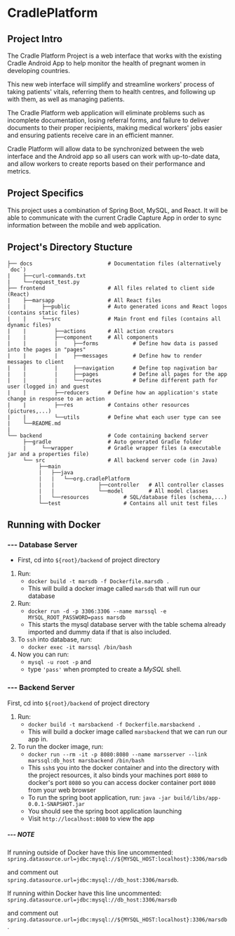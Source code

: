 # CradlePlatform
## Project Intro
The Cradle Platform Project is a web interface that works with the existing Cradle Android App
to help monitor the health of pregnant women in developing countries.

This new web interface will simplify and streamline workers' process of taking patients' vitals,
referring them to health centres, and following up with them, as well as managing patients.

The Cradle Platform web application will eliminate problems such as incomplete documentation,
losing referral forms, and failure to deliver documents to their proper recipients,
making medical workers' jobs easier and ensuring patients receive care in an efficient manner.

Cradle Platform will allow data to be synchronized between the web interface and the Android app
so all users can work with up-to-date data, and allow workers to create reports based on their
performance and metrics.

## Project Specifics
This project uses a combination of Spring Boot, MySQL, and React.
It will be able to communicate with the current Cradle Capture App in order to sync information between the mobile and web application. 

## Project's Directory Stucture
   
    ├── docs                        # Documentation files (alternatively `doc`)  
    |    ├──curl-commands.txt       
    |    └──request_test.py         
    ├── frontend                    # All files related to client side (React) 
    |    ├──marsapp                 # All React files
    |    |     ├──public            # Auto generated icons and React logos (contains static files)
    |    |     └──src               # Main front end files (contains all dynamic files)
    |    |         ├──actions       # All action creators
    |    |         ├──component     # All components
    |    |         |     ├──forms           # Define how data is passed into the pages in "pages"
    |    |         |     ├──messages        # Define how to render messages to client
    |    |         |     ├──navigation      # Define top nagivation bar
    |    |         |     ├──pages           # Define all pages for the app
    |    |         |     └──routes          # Define different path for user (logged in) and guest 
    |    |         ├──reducers      # Define how an application's state change in response to an action
    |    |         ├──res           # Contains other resources (pictures,...)
    |    |         └──utils         # Define what each user type can see
    |    └──README.md              
    |
    └── backend                     # Code containing backend server
         ├──gradle                  # Auto generated Gradle folder
         |     └──wrapper           # Gradle wrapper files (a executable jar and a properties file)
         └── src                    # All backend server code (in Java)
              ├──main                    
              |   ├──java                
              |   |   └──org.cradlePlatform
              |   |              ├──controller   # All controller classes
              |   |              └──model        # All model classes
              |   └──resources           # SQL/database files (schema,...)
              └──test                    # Contains all unit test files

## Running with Docker

### --- Database Server
- First, cd into `${root}/backend` of project directory
1. Run:
    - `docker build -t marsdb -f Dockerfile.marsdb .`
    - This will build a docker image called `marsdb` that will run our database
2. Run: 
    - `docker run -d -p 3306:3306 --name marssql -e MYSQL_ROOT_PASSWORD=pass marsdb`
    - This starts the mysql database server with the table schema already imported and dummy data if that is also included.
3. To `ssh` into database, run: 
    - `docker exec -it marssql /bin/bash`
4. Now you can run:
    - `mysql -u root -p` and 
    - type `'pass'` when prompted to create a *MySQL* shell.

### --- Backend Server
First, cd into `${root}/backend` of project directory
1. Run: 
    - `docker build -t marsbackend -f Dockerfile.marsbackend .`
    - This will build a docker image called `marsbackend` that we can run our app in.
2.  To run the docker image, run: 
    - `docker run --rm -it -p 8080:8080 --name marsserver --link marssql:db_host marsbackend /bin/bash` 
    - This  `ssh`s you into the docker container and into the directory with the project resources, it also binds your machines port `8080` to docker's port `8080` so you can access docker container port `8080` from your web browser
    - To run the spring boot application, run: `java -jar build/libs/app-0.0.1-SNAPSHOT.jar` 
    - You should see the spring boot application launching
    - Visit `http://localhost:8080` to view the app

##### --- NOTE
If running outside of Docker have this line uncommented: 
`spring.datasource.url=jdbc:mysql://${MYSQL_HOST:localhost}:3306/marsdb`

and comment out 
`spring.datasource.url=jdbc:mysql://db_host:3306/marsdb`.


If running within Docker have this line uncommented:
`spring.datasource.url=jdbc:mysql://db_host:3306/marsdb`

and comment out 
`spring.datasource.url=jdbc:mysql://${MYSQL_HOST:localhost}:3306/marsdb`.
